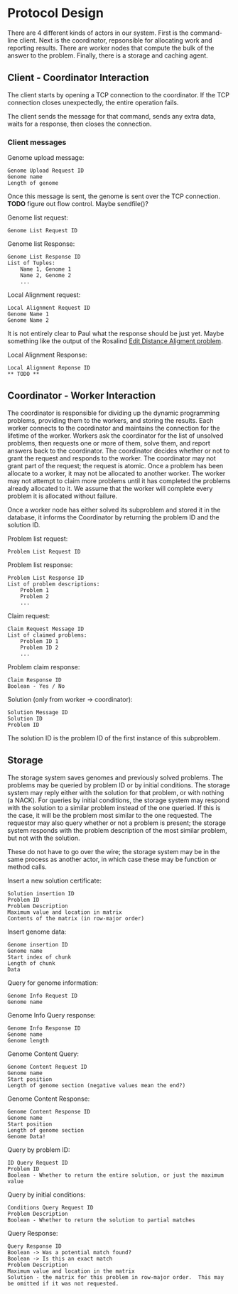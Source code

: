 Protocol Design
==============

There are 4 different kinds of actors in our system.
First is the command-line client.
Next is the coordinator, repsonsible for allocating work and reporting results.
There are worker nodes that compute the bulk of the answer to the problem.
Finally, there is a storage and caching agent.

Client - Coordinator Interaction
--------------------------------

The client starts by opening a TCP connection to the coordinator.
If the TCP connection closes unexpectedly, the entire operation fails.

The client sends the message for that command, sends any extra data, waits for a response, then closes the connection.

### Client messages

Genome upload message:

    Genome Upload Request ID
    Genome name
    Length of genome
Once this message is sent, the genome is sent over the TCP connection.
**TODO** figure out flow control.  Maybe sendfile()?

Genome list request:

    Genome List Request ID

Genome list Response:

    Genome List Response ID
    List of Tuples:
        Name 1, Genome 1
        Name 2, Genome 2
        ...

Local Alignment request:

    Local Alignment Request ID
    Genome Name 1
    Genome Name 2

It is not entirely clear to Paul what the response should be just yet.
Maybe something like the output of the Rosalind [Edit Distance Aligment problem](http://rosalind.info/problems/edta/).

Local Alignment Response:

    Local Alignment Reponse ID
    ** TODO **
    

Coordinator - Worker Interaction
--------------------------------
The coordinator is responsible for dividing up the dynamic programming problems, providing them to the workers, and storing the results.
Each worker connects to the coordinator and maintains the connection for the lifetime of the worker.
Workers ask the coordinator for the list of unsolved problems, then requests one or more of them, solve them, and report answers back to the coordinator.
The coordinator decides whether or not to grant the request and responds to the worker.
The coordinator may not grant part of the request; the request is atomic.
Once a problem has been allocate to a worker, it may not be allocated to another worker.
The worker may not attempt to claim more problems until it has completed the problems already allocated to it.
We assume that the worker will complete every problem it is allocated without failure.

Once a worker node has either solved its subproblem and stored it in the database, it informs the Coordinator by returning the problem ID and the solution ID.

Problem list request:

    Problem List Request ID

Problem list response:

    Problem List Response ID
    List of problem descriptions:
        Problem 1
        Problem 2
        ...

Claim request:

    Claim Request Message ID
    List of claimed problems:
        Problem ID 1
        Problem ID 2
        ...

Problem claim response:

    Claim Response ID
    Boolean - Yes / No

Solution (only from worker -> coordinator):

    Solution Message ID
    Solution ID
    Problem ID
    
The solution ID is the problem ID of the first instance of this subproblem.


Storage
-------
The storage system saves genomes and previously solved problems.
The problems may be queried by problem ID or by initial conditions.
The storage system may reply either with the solution for that problem, or with nothing (a NACK).
For queries by initial conditions, the storage system may respond with the solution to a similar problem instead of the one queried.
If this is the case, it will be the problem most similar to the one requested.
The requestor may also query whether or not a problem is present; the storage system responds with the problem description of the most similar problem, but  not with the solution.

These do not have to go over the wire; the storage system may be in the same process as another actor, in which case these may be function or method calls.


Insert a new solution certificate:

    Solution insertion ID
    Problem ID
    Problem Description
    Maximum value and location in matrix
    Contents of the matrix (in row-major order)

Insert genome data:

    Genome insertion ID
    Genome name
    Start index of chunk
    Length of chunk
    Data

Query for genome information:

    Genome Info Request ID
    Genome name

Genome Info Query response:

    Genome Info Response ID
    Genome name
    Genome length

Genome Content Query:

    Genome Content Request ID
    Genome name
    Start position
    Length of genome section (negative values mean the end?)

Genome Content Response:

    Genome Content Response ID
    Genome name
    Start position
    Length of genome section
    Genome Data!

Query by problem ID:

    ID Query Request ID
    Problem ID
    Boolean - Whether to return the entire solution, or just the maximum value

Query by initial conditions:

    Conditions Query Request ID
    Problem Description
    Boolean - Whether to return the solution to partial matches

Query Response:

    Query Response ID
    Boolean -> Was a potential match found?
    Boolean -> Is this an exact match
    Problem Description
    Maximum value and location in the matrix
    Solution - the matrix for this problem in row-major order.  This may be omitted if it was not requested.
